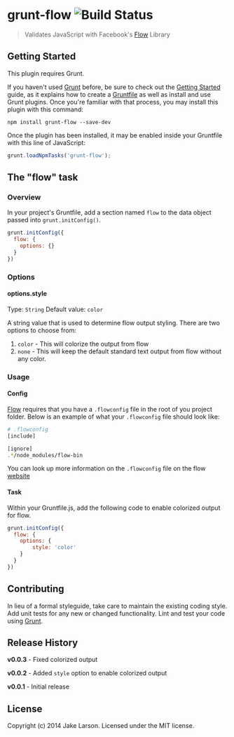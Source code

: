 # grunt-flow ![Build Status](https://secure.travis-ci.org/larsonjj/grunt-flow.png?branch=master)

> Validates JavaScript with Facebook's [Flow](https://github.com/facebook/flow) Library

## Getting Started
This plugin requires Grunt.

If you haven't used [Grunt](http://gruntjs.com/) before, be sure to check out the [Getting Started](http://gruntjs.com/getting-started) guide, as it explains how to create a [Gruntfile](http://gruntjs.com/sample-gruntfile) as well as install and use Grunt plugins. Once you're familiar with that process, you may install this plugin with this command:

```shell
npm install grunt-flow --save-dev
```

Once the plugin has been installed, it may be enabled inside your Gruntfile with this line of JavaScript:

```js
grunt.loadNpmTasks('grunt-flow');
```

## The "flow" task

### Overview
In your project's Gruntfile, add a section named `flow` to the data object passed into `grunt.initConfig()`.

```js
grunt.initConfig({
  flow: {
    options: {}
  }
})
```

### Options

#### options.style
Type: `String`
Default value: `color`

A string value that is used to determine flow output styling. There are two options to choose from:

1. `color` - This will colorize the output from flow
2. `none` - This will keep the default standard text output from flow without any color.

### Usage

#### Config

[Flow](https://github.com/facebook/flow) requires that you have a `.flowconfig` file in the root of you project folder. Below is an example of what your `.flowconfig` file should look like:

```bash
# .flowconfig
[include]

[ignore]
.*/node_modules/flow-bin
```

You can look up more information on the `.flowconfig` file on the flow [website](http://flowtype.org/docs/advanced-configuration.html#_)

#### Task

Within your Gruntfile.js, add the following code to enable colorized output for flow.

```js
grunt.initConfig({
  flow: {
    options: {
        style: 'color'
    }
  }
})
```



## Contributing
In lieu of a formal styleguide, take care to maintain the existing coding style. Add unit tests for any new or changed functionality. Lint and test your code using [Grunt](http://gruntjs.com/).

## Release History

<strong>v0.0.3</strong> - Fixed colorized output

<strong>v0.0.2</strong> - Added `style` option to enable colorized output

<strong>v0.0.1</strong> - Initial release

## License
Copyright (c) 2014 Jake Larson. Licensed under the MIT license.
